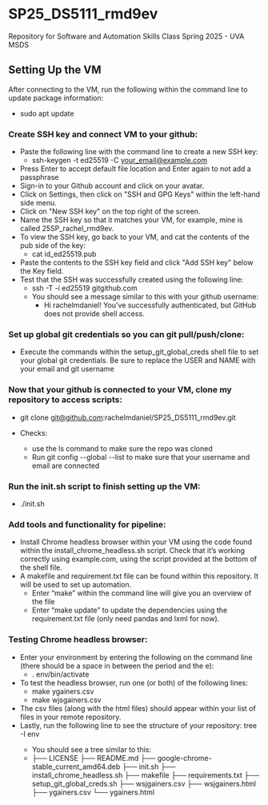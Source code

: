 # SP25_DS5111_rmd9ev
Repository for Software and Automation Skills Class Spring 2025 - UVA MSDS

## Setting Up the VM

After connecting to the VM, run the following within the command line to update package information:
* sudo apt update

### Create SSH key and connect VM to your github:
* Paste the following line with the command line to create a new SSH key: 
    - ssh-keygen -t ed25519 -C your_email@example.com
* Press Enter to accept default file location and Enter again to not add a passphrase
* Sign-in to your Github account and click on your avatar.
* Click on Settings, then click on "SSH and GPG Keys" within the left-hand side menu.
* Click on "New SSH key" on the top right of the screen.
* Name the SSH key so that it matches your VM, for example, mine is called 25SP_rachel_rmd9ev.
* To view the SSH key, go back to your VM, and cat the contents of the pub side of the key:
    - cat id_ed25519.pub
* Paste the contents to the SSH key field and click "Add SSH key" below the Key field.
* Test that the SSH was successfully created using the following line:
    - ssh -T -i ed25519 gitgithub.com
    - You should see a message similar to this with your github username:
        - Hi rachelmdaniel! You've successfully authenticated, but GitHub does not provide shell access. 

### Set up global git credentials so you can git pull/push/clone:
* Execute the commands within the setup_git_global_creds shell file to set your global git credentials. Be sure to replace the USER and NAME with your email and git username


### Now that your github is connected to your VM, clone my repository to access scripts:
* git clone git@github.com:rachelmdaniel/SP25_DS5111_rmd9ev.git

* Checks:
    - use the ls command to make sure the repo was cloned
    - Run git config --global --list to make sure that your username and email are connected

### Run the init.sh script to finish setting up the VM:
* ./init.sh

### Add tools and functionality for pipeline:
* Install Chrome headless browser within your VM using the code found within the install_chrome_headless.sh script. Check that it’s working correctly using example.com, using the script provided at the bottom of the shell file.
* A makefile and requirement.txt file can be found within this repository. It will be used to set up automation.
	- Enter “make” within the command line will give you an overview of the file
	- Enter “make update” to update the dependencies using the requirement.txt file (only need pandas and lxml for now).

### Testing Chrome headless browser:
* Enter your environment by entering the following on the command line (there should be a space in between the period and the e):
	- . env/bin/activate
* To test the headless browser, run one (or both) of the following lines:
	- make ygainers.csv 
	- make wjsgainers.csv 
* The csv files (along with the html files) should appear within your list of files in your remote repository.
* Lastly, run the following line to see the structure of your repository:  tree <path to your project repo> -I env
	- You should see a tree similar to this:
	- ├── LICENSE
	  ├── README.md
	  ├── google-chrome-stable_current_amd64.deb
	  ├── init.sh
	  ├── install_chrome_headless.sh
	  ├── makefile
	  ├── requirements.txt
	  ├── setup_git_global_creds.sh
	  ├── wsjgainers.csv
	  ├── wsjgainers.html
	  ├── ygainers.csv
	  └── ygainers.html	

 
